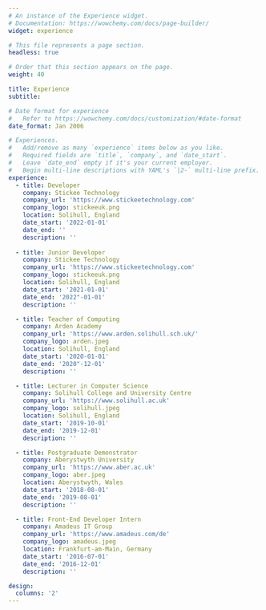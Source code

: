 ```yaml
---
# An instance of the Experience widget.
# Documentation: https://wowchemy.com/docs/page-builder/
widget: experience

# This file represents a page section.
headless: true

# Order that this section appears on the page.
weight: 40

title: Experience
subtitle:

# Date format for experience
#   Refer to https://wowchemy.com/docs/customization/#date-format
date_format: Jan 2006

# Experiences.
#   Add/remove as many `experience` items below as you like.
#   Required fields are `title`, `company`, and `date_start`.
#   Leave `date_end` empty if it's your current employer.
#   Begin multi-line descriptions with YAML's `|2-` multi-line prefix.
experience:
  - title: Developer
    company: Stickee Technology
    company_url: 'https://www.stickeetechnology.com'
    company_logo: stickeeuk.png
    location: Solihull, England
    date_start: '2022-01-01'
    date_end: ''
    description: ''
        
  - title: Junior Developer
    company: Stickee Technology
    company_url: 'https://www.stickeetechnology.com'
    company_logo: stickeeuk.png
    location: Solihull, England
    date_start: '2021-01-01'
    date_end: '2022"-01-01'
    description: ''

  - title: Teacher of Computing
    company: Arden Academy
    company_url: 'https://www.arden.solihull.sch.uk/'
    company_logo: arden.jpeg
    location: Solihull, England
    date_start: '2020-01-01'
    date_end: '2020"-12-01'
    description: ''

  - title: Lecturer in Computer Science
    company: Solihull College and University Centre
    company_url: 'https://www.solihull.ac.uk'
    company_logo: solihull.jpeg
    location: Solihull, England
    date_start: '2019-10-01'
    date_end: '2019-12-01'
    description: ''

  - title: Postgraduate Demonstrator
    company: Aberystwyth University
    company_url: 'https://www.aber.ac.uk'
    company_logo: aber.jpeg
    location: Aberystwyth, Wales
    date_start: '2018-08-01'
    date_end: '2019-08-01'
    description: ''

  - title: Front-End Developer Intern
    company: Amadeus IT Group
    company_url: 'https://www.amadeus.com/de'
    company_logo: amadeus.jpeg
    location: Frankfurt-am-Main, Germany
    date_start: '2016-07-01'
    date_end: '2016-12-01'
    description: ''

design:
  columns: '2'
---
```

